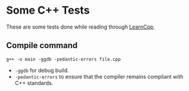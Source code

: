 # Some C++ Tests

These are some tests done while reading through [LearnCpp](https://www.learncpp.com).

## Compile command

`g++ -o main -ggdb -pedantic-errors file.cpp`

* `-ggdb` for debug build.
* `-pedantic-errors` to ensure that the compiler remains compliant with C++ standards.

